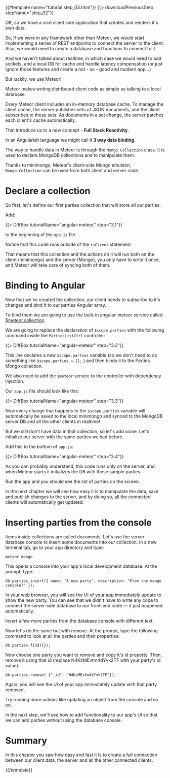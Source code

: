 {{#template name="tutorial.step_03.html"}}
{{> downloadPreviousStep stepName="step_02"}}

OK, so we have a nice client side application that creates and renders it's own data.

So, if we were in any framework other than Meteor, we would start implementing a series of REST endpoints to connect the server to the client.
Also, we would need to create a database and functions to connect to it.

And we haven't talked about realtime, in which case we would need to add sockets, and a local DB for cache and handle latency compensation (or just ignore those features and create a not - so - good and modern app...)

But luckily, we use Meteor!


Meteor makes writing distributed client code as simple as talking to a local database.

Every Meteor client includes an in-memory database cache. To manage the client cache, the server publishes sets of JSON documents, and the client subscribes to these sets. As documents in a set change, the server patches each client's cache automatically.

That introduce us to a new concept - **Full Stack Reactivity**.

In an Angularish language we might call it **3 way data binding**.

The way to handle data in Meteor is through the `Mongo.Collection` class. It is used to declare MongoDB collections and to manipulate them.

Thanks to minimongo, Meteor's client-side Mongo emulator, `Mongo.Collection` can be used from both client and server code.

# Declare a collection

So first, let's define our first parties collection that will store all our parties.

Add:

{{> DiffBox tutorialName="angular-meteor" step="3.1"}}

to the beginning of the `app.js` file.

Notice that this code runs outside of the `isClient` statement.

That means that this collection and the actions on it will run both on the client (minimongo) and the server (Mongo), you only have to write it once, and Meteor will take care of syncing both of them.

# Binding to Angular

Now that we've created the collection, our client needs to subscribe to it's changes and bind it to our parties Angular array.

To bind them we are going to use the built-in angular-meteor service called [$meteor.collection](/api/meteorCollection).

We are going to replace the declaration of `$scope.parties` with the following command inside the `PartiesListCtrl` controller:

{{> DiffBox tutorialName="angular-meteor" step="3.2"}}

This line declares a new `$scope.parties` variable (so we don't need to do something like `$scope.parties = [];` ) and then binds it to the Parties Mongo collection.

We also need to add the `$meteor` service to the controller with dependency injection.

Our `app.js` file should look like this:

{{> DiffBox tutorialName="angular-meteor" step="3.3"}}

Now every change that happens to the `$scope.parties` variable will automatically be saved to the local minimongo and synced to the MongoDB server DB and all the other clients in realtime!

But we still don't have data in that collection, so let's add some.
Let's initialize our server with the same parties we had before.

Add this to the bottom of `app.js`:

{{> DiffBox tutorialName="angular-meteor" step="3.4"}}

As you can probably understand, this code runs only on the server, and when Meteor starts it initializes the DB with these sample parties.

Run the app and you should see the list of parties on the screen.

In the next chapter we will see how easy it is to manipulate the data, save and publish changes to the server, and by doing so, all the connected clients will automatically get updated.

# Inserting parties from the console

Items inside collections are called documents. Let's use the server database console to insert some documents into our collection.
In a new terminal tab, go to your app directory and type:

    meteor mongo

This opens a console into your app's local development database. At the prompt, type:

    db.parties.insert({ name: "A new party", description: "From the mongo console!" });

In your web browser, you will see the UI of your app immediately update to show the new party.
You can see that we didn't have to write any code to connect the server-side database to our front-end code — it just happened automatically.

Insert a few more parties from the database console with different text.

Now let's do the same but with remove. At the prompt, type the following command to look at all the parties and their properties:

    db.parties.find({});

Now choose one party you want to remove and copy it's id property.
Then, remove it using that id (replace N4KzMEvtm4dYvk2TF with your party's id value):

    db.parties.remove( {"_id": "N4KzMEvtm4dYvk2TF"});

Again, you will see the UI of your app immediately update with that party removed.

Try running more actions like updating an object from the console and so on.

In the next step, we'll see how to add functionality to our app's UI so that we can add parties without using the database console.


# Summary

In this chapter you saw how easy and fast it is to create a full connection between our client data, the server and all the other connected clients.

{{/template}}
